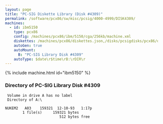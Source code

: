 ```yaml
---
layout: page
title: "PC-SIG Diskette Library (Disk #4309)"
permalink: /software/pcx86/sw/misc/pcsig/4000-4999/DISK4309/
machines:
  - id: ibm5150
    type: pcx86
    config: /machines/pcx86/ibm/5150/cga/256kb/machine.xml
    diskettes: /machines/pcx86/diskettes.json,/disks/pcsigdisks/pcx86/diskettes.json
    autoGen: true
    autoMount:
      B: "PC-SIG Library Disk #4309"
    autoType: $date\r$time\rB:\rDIR\r
---
```


{% include machine.html id="ibm5150" %}

### Directory of PC-SIG Library Disk #4309

     Volume in drive A has no label
     Directory of A:\

    NUKEM2   A03    159321  12-10-93   1:17p
            1 file(s)     159321 bytes
                             512 bytes free

